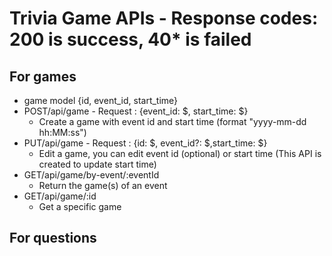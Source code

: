 # Trivia Game APIs - Response codes: 200 is success, 40* is failed
## For games
- game model {id, event_id, start_time}
- POST/api/game - Request : {event_id: $, start_time: $}
  - Create a game with event id and start time (format "yyyy-mm-dd hh:MM:ss")
- PUT/api/game - Request : {id: $, event_id?: $,start_time: $}
  - Edit a game, you can edit event id (optional) or start time (This API is created to update start time)
- GET/api/game/by-event/:eventId
  - Return the game(s) of an event
- GET/api/game/:id
  - Get a specific game
## For questions
